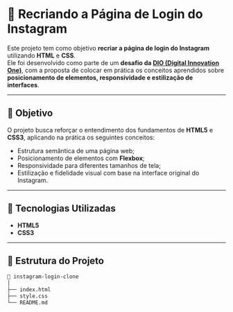 # 📸 Recriando a Página de Login do Instagram

Este projeto tem como objetivo **recriar a página de login do Instagram** utilizando **HTML** e **CSS**.  
Ele foi desenvolvido como parte de um **desafio da [DIO (Digital Innovation One)](https://www.dio.me/)**, com a proposta de colocar em prática os conceitos aprendidos sobre **posicionamento de elementos, responsividade e estilização de interfaces**.

---

## 🚀 Objetivo

O projeto busca reforçar o entendimento dos fundamentos de **HTML5** e **CSS3**, aplicando na prática os seguintes conceitos:

- Estrutura semântica de uma página web;  
- Posicionamento de elementos com **Flexbox**;  
- Responsividade para diferentes tamanhos de tela;  
- Estilização e fidelidade visual com base na interface original do Instagram.

---

## 🧠 Tecnologias Utilizadas

- **HTML5**  
- **CSS3**

---

## 📂 Estrutura do Projeto

```bash
📁 instagram-login-clone
│
├── index.html
├── style.css
└── README.md
